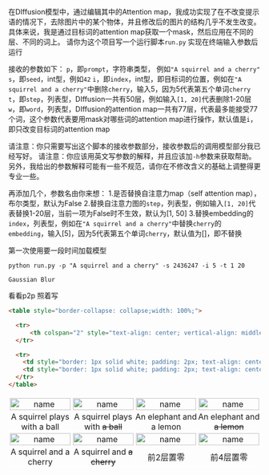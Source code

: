 

在DIffusion模型中，通过编辑其中的Attention map，我成功实现了在不改变提示语的情况下，去除图片中的某个物体，并且修改后的图片的结构几乎不发生改变。
具体来说，我是通过目标词的attention map获取一个mask，然后应用在不同的层、不同的词上。
请你为这个项目写一个运行脚本`run.py`
实现在终端输入参数后运行

接收的参数如下：
`p`，即`prompt`，字符串类型， 例如`"A squirrel and a cherry"`
`s`，即`seed`，int型，例如`42`
`i`，即`index`，int型，即目标词的位置，例如在`"A squirrel and a cherry"`中删除`cherry`，输入5，因为5代表第五个单词`cherry`
`t`，即`step`，列表型，DIffusion一共有50层，例如输入`[1, 20]`代表删除1-20层
`w`，即`word`，列表型，DIffusion的attention map一共有77层，代表最多能接受77个词，这个参数代表要用mask对哪些词的attention map进行操作，默认值是`i`，即只改变目标词的attention map

请注意：你只需要写出这个脚本的接收参数部分，接收参数后的调用模型部分我已经写好。
请注意：你应该用英文写参数的解释，并且应该加`-h`参数来获取帮助。另外，我给出的参数解释可能有一些不规范，请你在不修改含义的基础上调整得更专业一些。


再添加几个，参数名由你来想：
1.是否替换自注意力map（self attention map），布尔类型，默认为False
2.替换自注意力图的`step`，列表型，例如输入`[1, 20]`代表替换1-20层，当前一项为False时不生效，默认为[1, 50]
3.替换embedding的`index`，列表型，例如在`"A squirrel and a cherry"`中替换`cherry`的`embedding`，输入[5]，因为5代表第五个单词`cherry`，默认值为[]，即不替换





第一次使用要一段时间加载模型



`python run.py -p "A squirrel and a cherry" -s 2436247 -i 5 -t 1 20`


`Gaussian Blur`


看看p2p 照着写


```html
<table style="border-collapse: collapse;width: 100%;">

  <tr>
      <th colspan="2" style="text-align: center; vertical-align: middle; padding: 2px; border: 1px solid white;">Sample text</th>
  </tr>

  <tr>
    <td style="border: 1px solid white; padding: 2px; text-align: center;"><img src="https://example.jpg" alt="name" style="width: 100%; height: auto;"></td>
    <td style="border: 1px solid white; padding: 2px; text-align: center;"><img src="https://example.jpg" alt="name" style="width: 100%; height: auto;"></td>
  </tr>
</table>
```


<table style="border-collapse: collapse;width: 100%;">

  <tr>
    <td style="border: 1px solid white; padding: 2px; text-align: center;"><img src="https://xiaolan-1317307543.cos.ap-guangzhou.myqcloud.com/2436249A%20squirrel%20and%20a%20ball.jpg" alt="name" style="width: 100%; height: auto;"></td>
    <td style="border: 1px solid white; padding: 2px; text-align: center;"><img src="https://xiaolan-1317307543.cos.ap-guangzhou.myqcloud.com/2436249A%20squirrel%20and%20a%20ball_edited.jpg" alt="name" style="width: 100%; height: auto;"></td>
    <td style="border: 1px solid white; padding: 2px; text-align: center;"><img src="https://xiaolan-1317307543.cos.ap-guangzhou.myqcloud.com/852_A%20elephant%20and%20a%20lemon.jpg" alt="name" style="width: 100%; height: auto;"></td>
    <td style="border: 1px solid white; padding: 2px; text-align: center;"><img src="https://xiaolan-1317307543.cos.ap-guangzhou.myqcloud.com/852_A%20elephant%20and%20a%20lemon_Edited.jpg" alt="name" style="width: 100%; height: auto;"></td>
  </tr>

  <tr>
  <td style="border: 1px solid white; padding: 0px; text-align: center;">A squirrel plays with a ball</td>
  <td style="border: 1px solid white; padding: 0px; text-align: center;">A squirrel plays with <del>a ball</del></td>
  <td style="border: 1px solid white; padding: 0px; text-align: center;">An elephant and a lemon</td>
  <td style="border: 1px solid white; padding: 0px; text-align: center;">An elephant and <del>a lemon<del></td>
  </tr>

  <tr>
    <td style="border: 1px solid white; padding: 2px; text-align: center;"><img src="https://xiaolan-1317307543.cos.ap-guangzhou.myqcloud.com/2436247A%20squirrel%20and%20a%20cherry.jpg" alt="name" style="width: 100%; height: auto;"></td>
    <td style="border: 1px solid white; padding: 2px; text-align: center;"><img src="https://xiaolan-1317307543.cos.ap-guangzhou.myqcloud.com/2436247A%20squirrel%20and%20a%20cherry_edited.jpg" alt="name" style="width: 100%; height: auto;"></td>
    <td style="border: 1px solid white; padding: 2px; text-align: center;"><img src="https://xiaolan-1317307543.cos.ap-guangzhou.myqcloud.com/2436246A%20cat%20and%20a%20ball.jpg" alt="name" style="width: 100%; height: auto;"></td>
    <td style="border: 1px solid white; padding: 2px; text-align: center;"><img src="https://xiaolan-1317307543.cos.ap-guangzhou.myqcloud.com/2436246A%20cat%20and%20a%20ball_edited.jpg" alt="name" style="width: 100%; height: auto;"></td>
  </tr>

  <tr>
  <td style="border: 1px solid white; padding: 0px; text-align: center;">A squirrel and a cherry</td>
  <td style="border: 1px solid white; padding: 0px; text-align: center;">A squirrel and <del>a cherry</del></td>
  <td style="border: 1px solid white; padding: 0px; text-align: center;">前2层置零</td>
  <td style="border: 1px solid white; padding: 0px; text-align: center;">前4层置零</td>
  </tr>

</table>